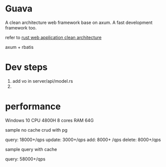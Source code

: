 # Guava

A clean architecture web framework base on axum. A fast development framework too.

refer to [rust web application clean architecture](https://kerkour.com/rust-web-application-clean-architecture)

axum + rbatis

# Dev steps

1. add vo in server/api/model.rs
2. 


# performance

Windows 10
CPU 4800H 8 cores 
RAM 64G

sample no cache crud with pg

query: 18000+/qps
update: 3000+/qps
add: 8000+ /qps
delete: 8000+/qps

sample query with cache

query: 58000+/qps